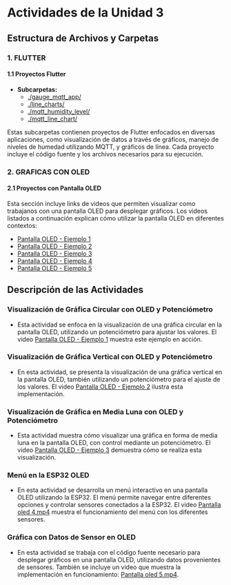 # Actividades de la Unidad 3

## Estructura de Archivos y Carpetas

### 1. **FLUTTER**

#### 1.1 **Proyectos Flutter**
   - **Subcarpetas:**
     - [./gauge_mqtt_app/](./gauge_mqtt_app/)
     - [./line_charts/](./line_charts/)
     - [./mqtt_humidity_level/](./mqtt_humidity_level/)
     - [./mqtt_line_chart/](./mqtt_line_chart/)

   Estas subcarpetas contienen proyectos de Flutter enfocados en diversas aplicaciones, como visualización de datos a través de gráficos, manejo de niveles de humedad utilizando MQTT, y gráficos de línea. Cada proyecto incluye el código fuente y los archivos necesarios para su ejecución.

### 2. **GRAFICAS CON OLED**

#### 2.1 **Proyectos con Pantalla OLED**

   Esta sección incluye links de videos que permiten visualizar como trabajanos con una pantalla OLED para desplegar gráficos. Los videos listados a continuación explican cómo utilizar la pantalla OLED en diferentes contextos:

   - [Pantalla OLED - Ejemplo 1](https://drive.google.com/file/d/1Y-tL47T0ZO4zznludOiXDN3CJNFMevC1/view?usp=drivesdk)
   - [Pantalla OLED - Ejemplo 2](https://drive.google.com/file/d/1ORPIeY9VdjEIkHckxqwVqOBI4AGldcnJ/view?usp=drivesdk)
   - [Pantalla OLED - Ejemplo 3](https://drive.google.com/file/d/1obGh50HrvzDNWU-zzL7IxMx8d9-BEoxo/view?usp=drivesdk)
   - [Pantalla OLED - Ejemplo 4](https://drive.google.com/file/d/1Aaz5mrLEXxhmk0UAoYimLxDuvbC6V5Qf/view?usp=drivesdk)
   - [Pantalla OLED - Ejemplo 5](https://drive.google.com/file/d/1njqYq6OOyTPJS538Hu6zUftuJj2CqdGN/view?usp=drivesdk)

## Descripción de las Actividades

### Visualización de Gráfica Circular con OLED y Potenciómetro
- Esta actividad se enfoca en la visualización de una gráfica circular en la pantalla OLED, utilizando un potenciómetro para ajustar los valores. El video [Pantalla OLED - Ejemplo 1](https://drive.google.com/file/d/1Y-tL47T0ZO4zznludOiXDN3CJNFMevC1/view?usp=drivesdk) muestra este ejemplo en acción.

### Visualización de Gráfica Vertical con OLED y Potenciómetro
- En esta actividad, se presenta la visualización de una gráfica vertical en la pantalla OLED, también utilizando un potenciómetro para el ajuste de los valores. El video [Pantalla OLED - Ejemplo 2](https://drive.google.com/file/d/1ORPIeY9VdjEIkHckxqwVqOBI4AGldcnJ/view?usp=drivesdk) ilustra esta implementación.

### Visualización de Gráfica en Media Luna con OLED y Potenciómetro
- Esta actividad muestra cómo visualizar una gráfica en forma de media luna en la pantalla OLED, con control mediante un potenciómetro. El video [Pantalla OLED - Ejemplo 3](https://drive.google.com/file/d/1obGh50HrvzDNWU-zzL7IxMx8d9-BEoxo/view?usp=drivesdk) demuestra cómo se realiza esta visualización.

### Menú en la ESP32 OLED
- En esta actividad se desarrolla un menú interactivo en una pantalla OLED utilizando la ESP32. El menú permite navegar entre diferentes opciones y controlar sensores conectados a la ESP32. El video [Pantalla oled 4.mp4](https://drive.google.com/file/d/1Aaz5mrLEXxhmk0UAoYimLxDuvbC6V5Qf/view?usp=drivesdk) muestra el funcionamiento del menú con los diferentes sensores.

### Gráfica con Datos de Sensor en OLED
- En esta actividad se trabaja con el código fuente necesario para desplegar gráficos en una pantalla OLED, utilizando datos provenientes de sensores. También se incluye un video que muestra la implementación en funcionamiento: [Pantalla oled 5.mp4](https://drive.google.com/file/d/1njqYq6OOyTPJS538Hu6zUftuJj2CqdGN/view?usp=drivesdk).